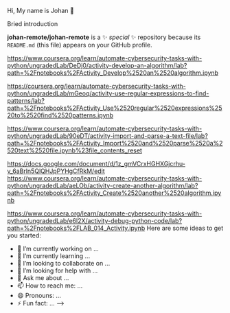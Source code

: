 Hi, My name is Johan 👋

Bried introduction


**johan-remote/johan-remote** is a ✨ _special_ ✨ repository because its `README.md` (this file) appears on your GitHub profile.

https://www.coursera.org/learn/automate-cybersecurity-tasks-with-python/ungradedLab/DeDj0/activity-develop-an-algorithm/lab?path=%2Fnotebooks%2FActivity_Develop%2520an%2520algorithm.ipynb

https://coursera.org/learn/automate-cybersecurity-tasks-with-python/ungradedLab/mGeoq/activity-use-regular-expressions-to-find-patterns/lab?path=%2Fnotebooks%2FActivity_Use%2520regular%2520expressions%2520to%2520find%2520patterns.ipynb

https://www.coursera.org/learn/automate-cybersecurity-tasks-with-python/ungradedLab/90eDT/activity-import-and-parse-a-text-file/lab?path=%2Fnotebooks%2FActivity_Import%2520and%2520parse%2520a%2520text%2520file.ipynb%23file_contents_reset

https://docs.google.com/document/d/1z_gmVCrxHGHXGjcrhu-v_6aBrln5QlQHJpPYHgCfRkM/edit 
https://www.coursera.org/learn/automate-cybersecurity-tasks-with-python/ungradedLab/aeLOb/activity-create-another-algorithm/lab?path=%2Fnotebooks%2FActivity_Create%2520another%2520algorithm.ipynb

https://www.coursera.org/learn/automate-cybersecurity-tasks-with-python/ungradedLab/e6l2X/activity-debug-python-code/lab?path=%2Fnotebooks%2FLAB_014_Activity.ipynb 
Here are some ideas to get you started:



- 🔭 I’m currently working on ...
- 🌱 I’m currently learning ...
- 👯 I’m looking to collaborate on ...
- 🤔 I’m looking for help with ...
- 💬 Ask me about ...
- 📫 How to reach me: ...
- 😄 Pronouns: ...
- ⚡ Fun fact: ...
-->
